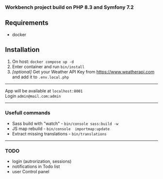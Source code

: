 ### Workbench project build on PHP 8.3 and Symfony 7.2

## Requirements
- docker

## Installation
1. On host: `docker compose up -d`
2. Enter container and run `bin/install`  
3. *[optional]* Get your Weather API Key from https://www.weatherapi.com and add it to `.env.local.php`

---

App will be available at `localhost:8001`  
Login `admin@mail.com:admin`

---
### Usefull commands
- Sass build with "watch" - `bin/console sass:build -w`
- JS map rebuild - `bin/console  importmap:update`
- Extract missing translations - `bin/translations`

---
### TODO
- login (autrorization, sessions)
- notifications in Todo list
- user Control panel
